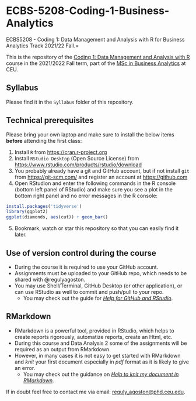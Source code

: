 # ECBS-5208-Coding-1-Business-Analytics
ECBS5208 - Coding 1: Data Management and Analysis with R for Business Analytics Track 2021/22 Fall.=

This is the repository of the [Coding 1: Data Management and Analysis with R](https://courses.ceu.edu/courses/2021-2022/coding-1-data-management-and-analysis-r)
course in the 2021/2022 Fall term, part of the [MSc in Business Analytics](https://economics.ceu.edu/program/master-science-business-analytics) at CEU.

## Syllabus

Please find it in the `Syllabus` folder of this repository.

## Technical prerequisites

Please bring your own laptop and make sure to install the below items **before** attending the first class:

1. Install `R` from https://cran.r-project.org
2. Install `RStudio Desktop` (Open Source License) from https://www.rstudio.com/products/rstudio/download
3. You probably already have a git and GitHub account, but if not install `git` from https://git-scm.com/ and register an account at https://github.com
4. Open RStudion and enter the following commands in the R console (bottom left panel of RStudio) and make sure you see a plot in the bottom right panel and no error messages in the R console:

```r
install.packages('tidyverse')
library(ggplot2)
ggplot(diamonds, aes(cut)) + geom_bar()
```
5. Bookmark, watch or star this repository so that you can easily find it later.

## Use of version control during the course

- During the course it is required to use your GitHub account. 
- Assignments must be uploaded to your GitHub repo, which needs to be shared with @regulyagoston.
- You may use Shell/Terminal, GitHub Desktop (or other application), or can use RStudio as well to commit and push/pull to your repo.
  * You may check out the guide for [*Help for GitHub and RStudio*](https://github.com/regulyagoston/BA21_Coding/blob/main/Help/help_github_n_Rstudio.md).

## RMarkdown

- RMarkdown is a powerful tool, provided in RStudio, which helps to create reports rigorously, automatize reports, create an Html, etc.
- During this course and Data Analysis 2 some of the assignments will be required as an output from RMarkdown.
- However, in many cases it is not easy to get started with RMarkdown and *knit* your first document especially in *pdf* format as it is likely to give an error.
  * You may check out the guidance on [*Help to knit my document in RMarkdown*](https://github.com/regulyagoston/BA21_Coding/blob/main/Help/help_rmarkdown.md).

If in doubt feel free to contact me via email: reguly_agoston@phd.ceu.edu.
